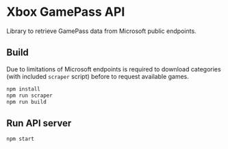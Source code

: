 # Xbox GamePass API

Library to retrieve GamePass data from Microsoft public endpoints.


## Build

Due to limitations of Microsoft endpoints is required to download categories (with included `scraper` script) before to request available games.

```bash
npm install
npm run scraper
npm run build
```

## Run API server

```
npm start
```

